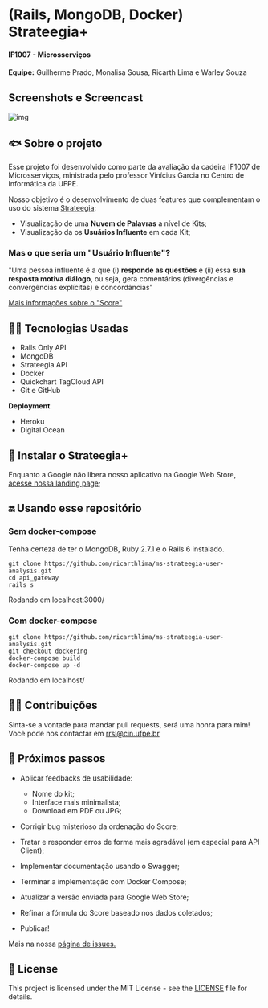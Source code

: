 # (Rails, MongoDB, Docker) Strateegia+

#### IF1007 - Microsserviços
**Equipe:** Guilherme Prado, Monalisa Sousa, Ricarth Lima e Warley Souza

## Screenshots e Screencast
![img](https://i.ibb.co/W6ytTJQ/screeshot-strateegia.png)

## 🐟 Sobre o projeto
Esse projeto foi desenvolvido como parte da avaliação da cadeira IF1007 de Microsserviços, ministrada pelo professor Vinícius Garcia no Centro de Informática da UFPE. 

Nosso objetivo é o desenvolvimento de duas features que complementam o uso do sistema [Strateegia](https://app.strateegia.digital/):

- Visualização de uma **Nuvem de Palavras** a nível de Kits;
- Visualização da os **Usuários Influente** em cada Kit;

### Mas o que seria um "Usuário Influente"?

"Uma pessoa influente é a que (i) **responde as questões** e (ii) essa **sua resposta motiva diálogo**, ou seja, gera comentários (divergências e convergências explícitas) e concordâncias"

[Mais informações sobre o "Score"](https://docs.google.com/document/d/1AOaxrYJFdNVKrmocyh-vdoIDIFI91tU6ZrOTRZFBi-w/edit)

## 👩‍💻 Tecnologias Usadas

- Rails Only API
- MongoDB
- Strateegia API
- Docker
- Quickchart TagCloud API
- Git e GitHub

**Deployment**
- Heroku
- Digital Ocean

## 📲 Instalar o Strateegia+
Enquanto a Google não libera nosso aplicativo na Google Web Store, [acesse nossa landing page](http://ricarth.me/ms-strateegia-user-analysis/);

## 🔛 Usando esse repositório

### Sem docker-compose
Tenha certeza de ter o MongoDB, Ruby 2.7.1 e o Rails 6 instalado.
```
git clone https://github.com/ricarthlima/ms-strateegia-user-analysis.git
cd api_gateway
rails s
```
Rodando em localhost:3000/
### Com docker-compose
```
git clone https://github.com/ricarthlima/ms-strateegia-user-analysis.git
git checkout dockering
docker-compose build
docker-compose up -d
```
Rodando em localhost/
## 🤜🤛 Contribuições
Sinta-se a vontade para mandar pull requests, será uma honra para mim! Você pode nos contactar em [rrsl@cin.ufpe.br](mailto:rrsl@cin.ufpe.br)

## 🔮 Próximos passos

- Aplicar feedbacks de usabilidade:
  - Nome do kit;
  - Interface mais minimalista;
  - Download em PDF ou JPG;
- Corrigir bug misterioso da ordenação do Score;
- Tratar e responder erros de forma mais agradável (em especial para API Client);
- Implementar documentação usando o Swagger;
- Terminar a implementação com Docker Compose;
- Atualizar a versão enviada para Google Web Store;
- Refinar a fórmula do Score baseado nos dados coletados;

- Publicar!

Mais na nossa [página de issues.](https://github.com/ricarthlima/ms-strateegia-user-analysis/issues)
## 📜 License
This project is licensed under the MIT License - see the [LICENSE](https://github.com/warleys14/S-Compras/blob/master/LICENSE) file for details.
